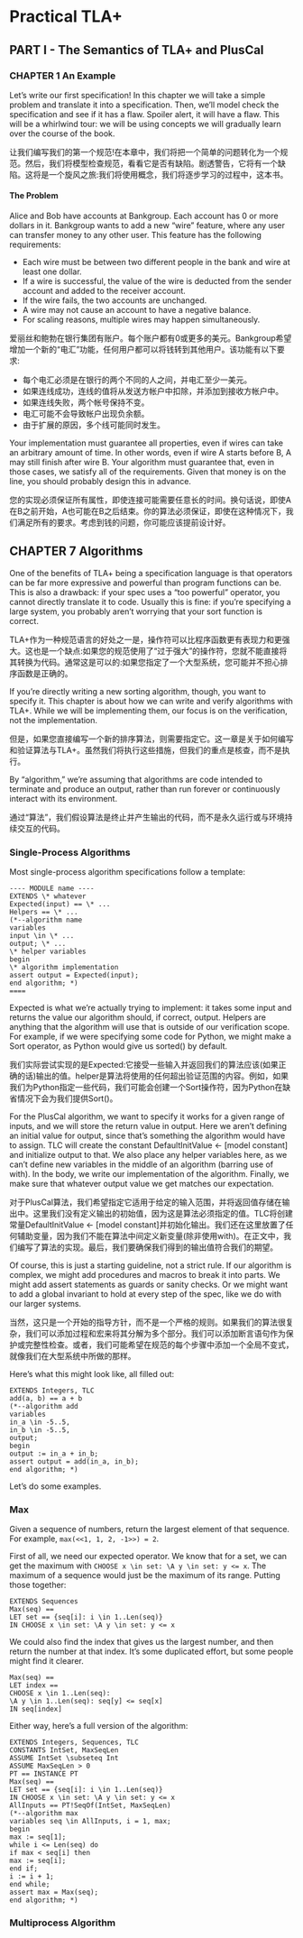 # Practical TLA+

## PART I - The Semantics of TLA+ and PlusCal

### CHAPTER 1 An Example

Let’s write our first specification! In this chapter we will take a simple problem and translate it into a specification. Then, we’ll model check the specification and see if it has a flaw. Spoiler alert, it will have a flaw. This will be a whirlwind tour: we will be using concepts we will gradually learn over the course of the book.

让我们编写我们的第一个规范!在本章中，我们将把一个简单的问题转化为一个规范。然后，我们将模型检查规范，看看它是否有缺陷。剧透警告，它将有一个缺陷。这将是一个旋风之旅:我们将使用概念，我们将逐步学习的过程中，这本书。

#### The Problem

Alice and Bob have accounts at Bankgroup. Each account has 0 or more dollars in it. Bankgroup wants to add a new “wire” feature, where any user can transfer money to any other user. This feature has the following requirements: 
- Each wire must be between two different people in the bank and wire at least one dollar. 
- If a wire is successful, the value of the wire is deducted from the sender account and added to the receiver account. 
- If the wire fails, the two accounts are unchanged. 
- A wire may not cause an account to have a negative balance. 
- For scaling reasons, multiple wires may happen simultaneously.

爱丽丝和鲍勃在银行集团有账户。每个账户都有0或更多的美元。Bankgroup希望增加一个新的“电汇”功能，任何用户都可以将钱转到其他用户。该功能有以下要求:
- 每个电汇必须是在银行的两个不同的人之间，并电汇至少一美元。
- 如果连线成功，连线的值将从发送方帐户中扣除，并添加到接收方帐户中。
- 如果连线失败，两个帐号保持不变。
- 电汇可能不会导致帐户出现负余额。
- 由于扩展的原因，多个线可能同时发生。

Your implementation must guarantee all properties, even if wires can take an arbitrary amount of time. In other words, even if wire A starts before B, A may still finish after wire B. Your algorithm must guarantee that, even in those cases, we satisfy all of the requirements. Given that money is on the line, you should probably design this in advance.

您的实现必须保证所有属性，即使连接可能需要任意长的时间。换句话说，即使A在B之前开始，A也可能在B之后结束。你的算法必须保证，即使在这种情况下，我们满足所有的要求。考虑到钱的问题，你可能应该提前设计好。

## CHAPTER 7 Algorithms

One of the benefits of TLA+ being a specification language is that operators can be far more expressive and powerful than program functions can be. This is also a drawback: if your spec uses a “too powerful” operator, you cannot directly translate it to code. Usually this is fine: if you’re specifying a large system, you probably aren’t worrying that your sort function is correct.

TLA+作为一种规范语言的好处之一是，操作符可以比程序函数更有表现力和更强大。这也是一个缺点:如果您的规范使用了“过于强大”的操作符，您就不能直接将其转换为代码。通常这是可以的:如果您指定了一个大型系统，您可能并不担心排序函数是正确的。

If you’re directly writing a new sorting algorithm, though, you want to specify it. This chapter is about how we can write and verify algorithms with TLA+. While we will be implementing them, our focus is on the verification, not the implementation.

但是，如果您直接编写一个新的排序算法，则需要指定它。这一章是关于如何编写和验证算法与TLA+。虽然我们将执行这些措施，但我们的重点是核查，而不是执行。

By “algorithm,” we’re assuming that algorithms are code intended to terminate and produce an output, rather than run forever or continuously interact with its environment.

通过“算法”，我们假设算法是终止并产生输出的代码，而不是永久运行或与环境持续交互的代码。

### Single-Process Algorithms

Most single-process algorithm specifications follow a template:

```
---- MODULE name ----
EXTENDS \* whatever
Expected(input) == \* ...
Helpers == \* ...
(*--algorithm name
variables
input \in \* ...
output; \* ...
\* helper variables
begin
\* algorithm implementation
assert output = Expected(input);
end algorithm; *)
====
```

Expected is what we’re actually trying to implement: it takes some input and returns the value our algorithm should, if correct, output. Helpers are anything that the algorithm will use that is outside of our verification scope. For example, if we were specifying some code for Python, we might make a Sort operator, as Python would give us sorted() by default.

我们实际尝试实现的是Expected:它接受一些输入并返回我们的算法应该(如果正确的话)输出的值。helper是算法将使用的任何超出验证范围的内容。例如，如果我们为Python指定一些代码，我们可能会创建一个Sort操作符，因为Python在缺省情况下会为我们提供Sort()。

For the PlusCal algorithm, we want to specify it works for a given range of inputs, and we will store the return value in output. Here we aren’t defining an initial value for output, since that’s something the algorithm would have to assign. TLC will create the constant DefaultInitValue <- [model constant] and initialize output to that. We also place any helper variables here, as we can’t define new variables in the middle of an algorithm (barring use of with). In the body, we write our implementation of the algorithm. Finally, we make sure that whatever output value we get matches our expectation.

对于PlusCal算法，我们希望指定它适用于给定的输入范围，并将返回值存储在输出中。这里我们没有定义输出的初始值，因为这是算法必须指定的值。TLC将创建常量DefaultInitValue <- [model constant]并初始化输出。我们还在这里放置了任何辅助变量，因为我们不能在算法中间定义新变量(除非使用with)。在正文中，我们编写了算法的实现。最后，我们要确保我们得到的输出值符合我们的期望。

Of course, this is just a starting guideline, not a strict rule. If our algorithm is complex, we might add procedures and macros to break it into parts. We might add assert statements as guards or sanity checks. Or we might want to add a global invariant to hold at every step of the spec, like we do with our larger systems.

当然，这只是一个开始的指导方针，而不是一个严格的规则。如果我们的算法很复杂，我们可以添加过程和宏来将其分解为多个部分。我们可以添加断言语句作为保护或完整性检查。或者，我们可能希望在规范的每个步骤中添加一个全局不变式，就像我们在大型系统中所做的那样。

Here’s what this might look like, all filled out:

```
EXTENDS Integers, TLC
add(a, b) == a + b
(*--algorithm add
variables
in_a \in -5..5,
in_b \in -5..5,
output;
begin
output := in_a + in_b;
assert output = add(in_a, in_b);
end algorithm; *)
```

Let’s do some examples.

### Max

Given a sequence of numbers, return the largest element of that sequence. For example,
`max(<<1, 1, 2, -1>>) = 2`.

First of all, we need our expected operator. We know that for a set, we can get the maximum with `CHOOSE x \in set: \A y \in set: y <= x`. The maximum of a sequence would just be the maximum of its range. Putting those together:

```
EXTENDS Sequences
Max(seq) ==
LET set == {seq[i]: i \in 1..Len(seq)}
IN CHOOSE x \in set: \A y \in set: y <= x
```

We could also find the index that gives us the largest number, and then return the number at that index. It’s some duplicated effort, but some people might find it clearer.

```
Max(seq) ==
LET index ==
CHOOSE x \in 1..Len(seq):
\A y \in 1..Len(seq): seq[y] <= seq[x]
IN seq[index]
```

Either way, here’s a full version of the algorithm:
```
EXTENDS Integers, Sequences, TLC
CONSTANTS IntSet, MaxSeqLen
ASSUME IntSet \subseteq Int
ASSUME MaxSeqLen > 0
PT == INSTANCE PT
Max(seq) ==
LET set == {seq[i]: i \in 1..Len(seq)}
IN CHOOSE x \in set: \A y \in set: y <= x
AllInputs == PT!SeqOf(IntSet, MaxSeqLen)
(*--algorithm max
variables seq \in AllInputs, i = 1, max;
begin
max := seq[1];
while i <= Len(seq) do
if max < seq[i] then
max := seq[i];
end if;
i := i + 1;
end while;
assert max = Max(seq);
end algorithm; *)
```

### Multiprocess Algorithm